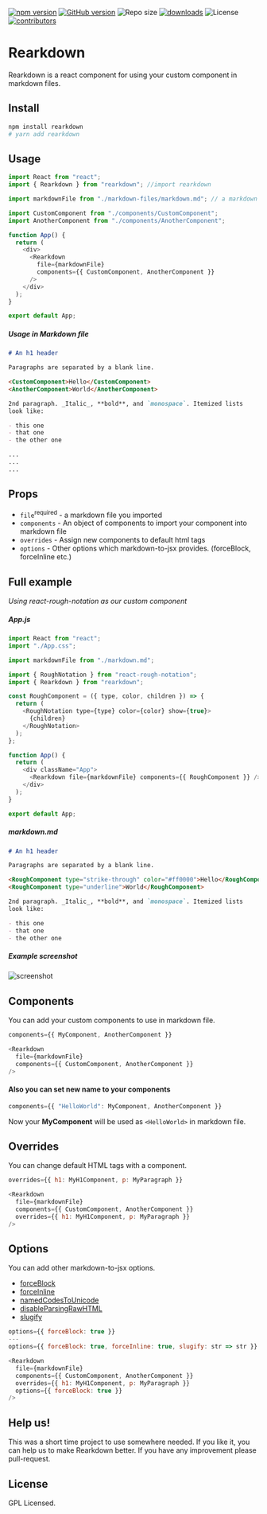 [![npm version](https://badge.fury.io/js/rearkdown.svg)](https://badge.fury.io/js/rearkdown) [![GitHub version](https://badge.fury.io/gh/anilsenay%2Frearkdown.svg)](https://badge.fury.io/gh/anilsenay%2Frearkdown) ![Repo size](https://img.shields.io/github/repo-size/anilsenay/rearkdown.svg) [![downloads](https://img.shields.io/npm/dm/rearkdown.svg)](https://npm-stat.com/charts.html?package=rearkdown) ![License](https://img.shields.io/npm/l/rearkdown.svg) [![contributors](https://img.shields.io/github/contributors/anilsenay/rearkdown.svg)](https://img.shields.io/github/contributors/anilsenay/rearkdown)

# Rearkdown

Rearkdown is a react component for using your custom component in markdown files.

## Install

```bash
npm install rearkdown
# yarn add rearkdown
```

## Usage

```js
import React from "react";
import { Rearkdown } from "rearkdown"; //import rearkdown

import markdownFile from "./markdown-files/markdown.md"; // a markdown file

import CustomComponent from "./components/CustomComponent";
import AnotherComponent from "./components/AnotherComponent";

function App() {
  return (
    <div>
      <Rearkdown
        file={markdownFile}
        components={{ CustomComponent, AnotherComponent }}
      />
    </div>
  );
}

export default App;
```

##### Usage in Markdown file

```md
# An h1 header

Paragraphs are separated by a blank line.

<CustomComponent>Hello</CustomComponent>
<AnotherComponent>World</AnotherComponent>

2nd paragraph. _Italic_, **bold**, and `monospace`. Itemized lists
look like:

- this one
- that one
- the other one

...
...
...
```

## Props

- `file`<sup>required</sup> - a markdown file you imported
- `components` - An object of components to import your component into markdown file
- `overrides` - Assign new components to default html tags
- `options` - Other options which markdown-to-jsx provides. (forceBlock, forceInline etc.)

## Full example

_Using react-rough-notation as our custom component_

##### App.js

```js
import React from "react";
import "./App.css";

import markdownFile from "./markdown.md";

import { RoughNotation } from "react-rough-notation";
import { Rearkdown } from "rearkdown";

const RoughComponent = ({ type, color, children }) => {
  return (
    <RoughNotation type={type} color={color} show={true}>
      {children}
    </RoughNotation>
  );
};

function App() {
  return (
    <div className="App">
      <Rearkdown file={markdownFile} components={{ RoughComponent }} />
    </div>
  );
}

export default App;
```

##### markdown.md

```md
# An h1 header

Paragraphs are separated by a blank line.

<RoughComponent type="strike-through" color="#ff0000">Hello</RoughComponent>
<RoughComponent type="underline">World</RoughComponent>

2nd paragraph. _Italic_, **bold**, and `monospace`. Itemized lists
look like:

- this one
- that one
- the other one
```

##### Example screenshot

![screenshot](https://i.ibb.co/0j61qvX/Screenshot-20200910-174254.png)

## Components

You can add your custom components to use in markdown file.

```js
components={{ MyComponent, AnotherComponent }}
```

```js
<Rearkdown
  file={markdownFile}
  components={{ CustomComponent, AnotherComponent }}
/>
```

#### Also you can set new name to your components

```js
components={{ "HelloWorld": MyComponent, AnotherComponent }}
```

Now your **MyComponent** will be used as `<HelloWorld>` in markdown file.

## Overrides

You can change default HTML tags with a component.

```js
overrides={{ h1: MyH1Component, p: MyParagraph }}
```

```js
<Rearkdown
  file={markdownFile}
  components={{ CustomComponent, AnotherComponent }}
  overrides={{ h1: MyH1Component, p: MyParagraph }}
/>
```

## Options

You can add other markdown-to-jsx options.

- [forceBlock](https://www.npmjs.com/package/markdown-to-jsx#optionsforceblock)
- [forceInline](https://www.npmjs.com/package/markdown-to-jsx#optionsforceinline)
- [namedCodesToUnicode](https://www.npmjs.com/package/markdown-to-jsx#optionsnamedcodestounicode)
- [disableParsingRawHTML](https://www.npmjs.com/package/markdown-to-jsx#optionsdisableparsingrawhtml)
- [slugify](https://www.npmjs.com/package/markdown-to-jsx#optionsslugify)

```js
options={{ forceBlock: true }}
---
options={{ forceBlock: true, forceInline: true, slugify: str => str }}
```

```js
<Rearkdown
  file={markdownFile}
  components={{ CustomComponent, AnotherComponent }}
  overrides={{ h1: MyH1Component, p: MyParagraph }}
  options={{ forceBlock: true }}
/>
```

## Help us!

This was a short time project to use somewhere needed. If you like it, you can help us to make Rearkdown better. If you have any improvement please pull-request.

## License

GPL Licensed.
